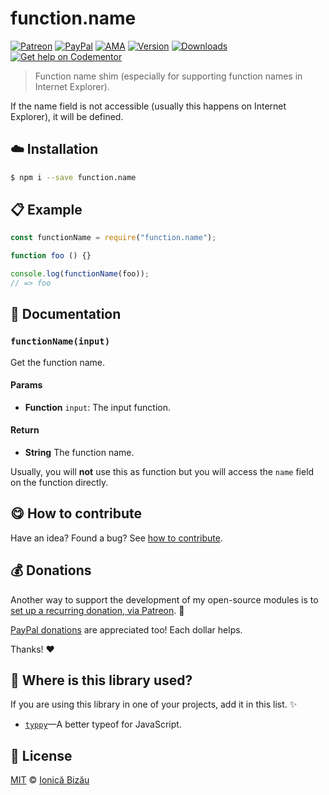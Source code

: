 
# function.name

 [![Patreon](https://img.shields.io/badge/Support%20me%20on-Patreon-%23e6461a.svg)][patreon] [![PayPal](https://img.shields.io/badge/%24-paypal-f39c12.svg)][paypal-donations] [![AMA](https://img.shields.io/badge/ask%20me-anything-1abc9c.svg)](https://github.com/IonicaBizau/ama) [![Version](https://img.shields.io/npm/v/function.name.svg)](https://www.npmjs.com/package/function.name) [![Downloads](https://img.shields.io/npm/dt/function.name.svg)](https://www.npmjs.com/package/function.name) [![Get help on Codementor](https://cdn.codementor.io/badges/get_help_github.svg)](https://www.codementor.io/johnnyb?utm_source=github&utm_medium=button&utm_term=johnnyb&utm_campaign=github)

> Function name shim (especially for supporting function names in Internet Explorer).

If the name field is not accessible (usually this happens on Internet Explorer), it will be defined.

## :cloud: Installation

```sh
$ npm i --save function.name
```


## :clipboard: Example



```js
const functionName = require("function.name");

function foo () {}

console.log(functionName(foo));
// => foo
```

## :memo: Documentation


### `functionName(input)`
Get the function name.

#### Params
- **Function** `input`: The input function.

#### Return
- **String** The function name.



Usually, you will **not** use this as function but you will access the `name` field on the function directly.

## :yum: How to contribute
Have an idea? Found a bug? See [how to contribute][contributing].


## :moneybag: Donations

Another way to support the development of my open-source modules is
to [set up a recurring donation, via Patreon][patreon]. :rocket:

[PayPal donations][paypal-donations] are appreciated too! Each dollar helps.

Thanks! :heart:

## :dizzy: Where is this library used?
If you are using this library in one of your projects, add it in this list. :sparkles:


 - [`typpy`](https://github.com/IonicaBizau/typpy)—A better typeof for JavaScript.

## :scroll: License

[MIT][license] © [Ionică Bizău][website]

[patreon]: https://www.patreon.com/ionicabizau
[paypal-donations]: https://www.paypal.com/cgi-bin/webscr?cmd=_s-xclick&hosted_button_id=RVXDDLKKLQRJW
[donate-now]: http://i.imgur.com/6cMbHOC.png

[license]: http://showalicense.com/?fullname=Ionic%C4%83%20Biz%C4%83u%20%3Cbizauionica%40gmail.com%3E%20(http%3A%2F%2Fionicabizau.net)&year=2016#license-mit
[website]: http://ionicabizau.net
[contributing]: /CONTRIBUTING.md
[docs]: /DOCUMENTATION.md
